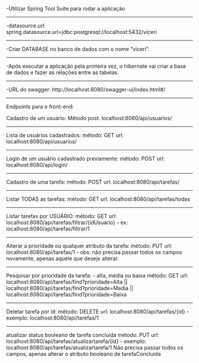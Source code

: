 -Utilizar Spring Tool Suite para rodar a aplicação
______________
-datasource.url: spring.datasource.url=jdbc:postgresql://localhost:5432/viceri
______________
-Criar DATABASE no banco de dados com o nome "viceri".
______________
-Após executar a aplicação pela primeira vez, o hibernate vai criar a base de dados e fazer as relações entre as tabelas.
______________
-URL do swagger: http://localhost:8080/swagger-ui/index.html#/
______________

Endpoints para o front-end:

Cadastro de um usuário:
Método post: localhost:8080/api/usuarios/

_____________

Lista de usuários cadastrados:
método: GET
url: localhost:8080/api/usuarios/

____________

Login de um usuário cadastrado previamente:
método: POST
url: localhost:8080/api/login/

____________

Cadastro de uma tarefa:
método: POST
url: localhost:8080/api/tarefas/

___________

Listar TODAS as tarefas:
método: GET
url: localhost:8080/api/tarefas/todas

___________

Listar tarefas por USUÁRIO:
método: GET
url: localhost:8080/api/tarefas/filtrar/{idUsuario} - ex: localhost:8080/api/tarefas/filtrar/1

___________

Alterar a prioridade ou qualquer atributo da tarefa:
método: PUT
url: localhost:8080/api/tarefas/1 - obs: não precisa passar todos os campos novamente, apenas aquele que deseje alterar.

___________

Pesquisar por prioridade da tarefa: - alta, média ou baixa
método: GET
url: localhost:8080/api/tarefas/find?prioridade=Alta
|| 
localhost:8080/api/tarefas/find?prioridade=Media
|| 
localhost:8080/api/tarefas/find?prioridade=Baixa

___________

Deletar tarefa por id:
método: DELETE
url: localhost:8080/api/tarefas/{id} - exemplo: localhost:8080/api/tarefas/1

___________

atualizar status booleano de tarefa concluida
método: PUT
url: localhost:8080/api/tarefas/atualizartarefa/{id} - exemplo: localhost:8080/api/tarefas/atualizartarefa/1
Não precisa passar todos os campos, apenas alterar o atributo booleano de tarefaConcluida
